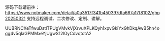 源码下载请前往：https://www.notmaker.com/detail/a0a3517f341b450397dfa667a17f8102/ghp20250321     支持远程调试、二次修改、定制、讲解。



 UUBRNCXeTfwuDstlTPUgVMvkVjXrvuXPLKQyh1xpvGkiYxGhDkqAwB5hn4ogg4v5qlaGPMMxeYjUgwS12lOyCdvqtotA2
